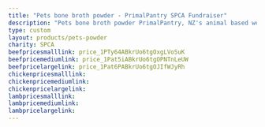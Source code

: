 ```yaml
---
title: "Pets bone broth powder - PrimalPantry SPCA Fundraiser"
description: "Pets bone broth powder PrimalPantry, NZ's animal based wellness drink for pets"
type: custom
layout: products/pets-powder
charity: SPCA
beefpricesmalllink: price_1PTy64ABkrUo6tgOxgLVoSuK
beefpricemediumlink: price_1Pat5iABkrUo6tgOPNTnLeUW
beefpricelargelink: price_1Pat6PABkrUo6tgOJIfWJyRh
chickenpricesmalllink:
chickenpricemediumlink:
chickenpricelargelink:
lambpricesmalllink:
lambpricemediumlink:
lambpricelargelink:
---
```



